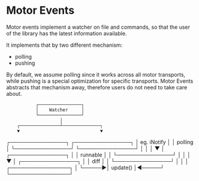 # Motor Events

Motor events implement a watcher on file and commands, so that the user of the library has the latest information available.

It implements that by two different mechanism:
- polling
- pushing

By default, we assume polling since it works across all motor transports, while pushing is a special optimization for specific transports. Motor Events abstracts that mechanism away, therefore users do not need to take care about.

               ┌────────────────┐
               │    Watcher     │
               └────────────────┘
                        │
        ┌───────────────┴──────────────┐
        ▼                              ▼
┌───────────────┐              ┌───────────────┐
│  eg. iNotify  │              │    polling    │
└───────────────┘              └───────────────┘
        │                              │
        │                              ▼
        │                      ┌───────────────┐
        │                      │   runnable    │
        │                      └───────────────┘
        │                              │
        │                              ▼
        │                      ┌───────────────┐
        │                      │     diff      │
        │                      └───────────────┘
        │                              │
        │      ┌────────────────┐      │
        └─────▶│    update()    │◀─────┘
               └────────────────┘